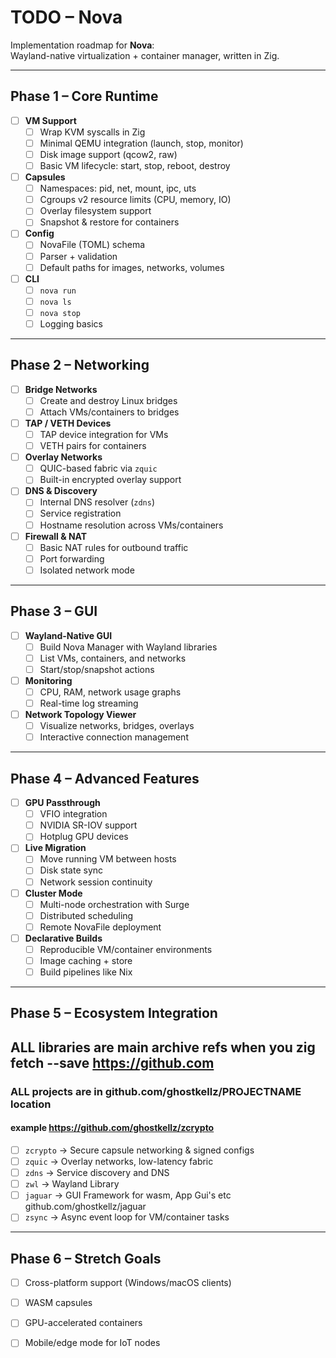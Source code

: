 # TODO – Nova

Implementation roadmap for **Nova**:  
Wayland-native virtualization + container manager, written in Zig.

---

## Phase 1 – Core Runtime
- [ ] **VM Support**
  - [ ] Wrap KVM syscalls in Zig
  - [ ] Minimal QEMU integration (launch, stop, monitor)
  - [ ] Disk image support (qcow2, raw)
  - [ ] Basic VM lifecycle: start, stop, reboot, destroy
- [ ] **Capsules**
  - [ ] Namespaces: pid, net, mount, ipc, uts
  - [ ] Cgroups v2 resource limits (CPU, memory, IO)
  - [ ] Overlay filesystem support
  - [ ] Snapshot & restore for containers
- [ ] **Config**
  - [ ] NovaFile (TOML) schema
  - [ ] Parser + validation
  - [ ] Default paths for images, networks, volumes
- [ ] **CLI**
  - [ ] `nova run`
  - [ ] `nova ls`
  - [ ] `nova stop`
  - [ ] Logging basics

---

## Phase 2 – Networking
- [ ] **Bridge Networks**
  - [ ] Create and destroy Linux bridges
  - [ ] Attach VMs/containers to bridges
- [ ] **TAP / VETH Devices**
  - [ ] TAP device integration for VMs
  - [ ] VETH pairs for containers
- [ ] **Overlay Networks**
  - [ ] QUIC-based fabric via `zquic`
  - [ ] Built-in encrypted overlay support
- [ ] **DNS & Discovery**
  - [ ] Internal DNS resolver (`zdns`)
  - [ ] Service registration
  - [ ] Hostname resolution across VMs/containers
- [ ] **Firewall & NAT**
  - [ ] Basic NAT rules for outbound traffic
  - [ ] Port forwarding
  - [ ] Isolated network mode

---

## Phase 3 – GUI
- [ ] **Wayland-Native GUI**
  - [ ] Build Nova Manager with Wayland libraries
  - [ ] List VMs, containers, and networks
  - [ ] Start/stop/snapshot actions
- [ ] **Monitoring**
  - [ ] CPU, RAM, network usage graphs
  - [ ] Real-time log streaming
- [ ] **Network Topology Viewer**
  - [ ] Visualize networks, bridges, overlays
  - [ ] Interactive connection management

---

## Phase 4 – Advanced Features
- [ ] **GPU Passthrough**
  - [ ] VFIO integration
  - [ ] NVIDIA SR-IOV support
  - [ ] Hotplug GPU devices
- [ ] **Live Migration**
  - [ ] Move running VM between hosts
  - [ ] Disk state sync
  - [ ] Network session continuity
- [ ] **Cluster Mode**
  - [ ] Multi-node orchestration with Surge
  - [ ] Distributed scheduling
  - [ ] Remote NovaFile deployment
- [ ] **Declarative Builds**
  - [ ] Reproducible VM/container environments
  - [ ] Image caching + store
  - [ ] Build pipelines like Nix

---

## Phase 5 – Ecosystem Integration
## ALL libraries are main archive refs when you zig fetch --save https://github.com 
### ALL projects are in github.com/ghostkellz/PROJECTNAME  location
#### example https://github.com/ghostkellz/zcrypto 

- [ ] `zcrypto` → Secure capsule networking & signed configs
- [ ] `zquic` → Overlay networks, low-latency fabric
- [ ] `zdns` → Service discovery and DNS
- [ ] `zwl` → Wayland Library 
- [ ] `jaguar` -> GUI Framework for wasm, App Gui's etc github.com/ghostkellz/jaguar
- [ ] `zsync` → Async event loop for VM/container tasks

---

## Phase 6 – Stretch Goals
- [ ] Cross-platform support (Windows/macOS clients)
- [ ] WASM capsules
- [ ] GPU-accelerated containers
- [ ] Mobile/edge mode for IoT nodes

